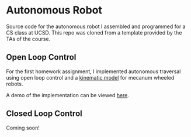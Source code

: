 # Autonomous Robot
Source code for the autonomous robot I assembled and programmed for a CS class at UCSD. This repo was cloned from a template provided by the TAs of the course.

## Open Loop Control
For the first homework assignment, I implemented autonomous traversal using open loop control and a [kinematic model](https://www.researchgate.net/profile/Hamid-Taheri-8/publication/276344731_Kinematic_Model_of_a_Four_Mecanum_Wheeled_Mobile_Robot/links/61fafa65007fb5044730fe2e/Kinematic-Model-of-a-Four-Mecanum-Wheeled-Mobile-Robot.pdf) for mecanum wheeled robots. 

A demo of the implementation can be viewed [here](https://youtu.be/wMhaILRnkFI).

## Closed Loop Control
Coming soon!
